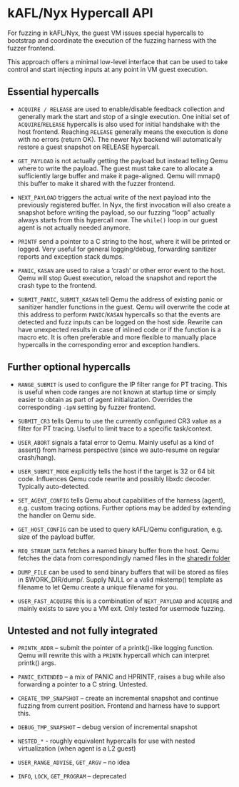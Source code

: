 # kAFL/Nyx Hypercall API

For fuzzing in kAFL/Nyx, the guest VM issues special hypercalls to bootstrap and
coordinate the execution of the fuzzing harness with the fuzzer frontend.

This approach offers a minimal low-level interface that can be used to take
control and start injecting inputs at any point in VM guest execution.


## Essential hypercalls

- `ACQUIRE / RELEASE` are used to enable/disable feedback collection and
  generally mark the start and stop of a single execution. One initial set of
  `ACQUIRE`/`RELEASE` hypercalls is also used for initial handshake with the host
  frontend. Reaching `RELEASE` generally means the execution is done with no
  errors (return OK). The newer Nyx backend will automatically restore a guest
  snapshot on RELEASE hypercall.

- `GET_PAYLOAD` is not actually getting the payload but instead telling Qemu
  where to write the payload. The guest must take care to allocate a
  sufficiently large buffer and make it page-aligned. Qemu will mmap() this
  buffer to make it shared with the fuzzer frontend.

- `NEXT_PAYLOAD` triggers the actual write of the next payload into the
  previously registered buffer. In Nyx, the first invocation will also create
  a snapshot before writing the payload, so our fuzzing “loop” actually always
  starts from this hypercall now. The `while()` loop in our guest agent is not
  actually needed anymore.

- `PRINTF` send a pointer to a C string to the host, where it will be printed or
  logged. Very useful for general logging/debug, forwarding sanitizer reports
  and exception stack dumps.

- `PANIC`, `KASAN` are used to raise a ‘crash’ or other error event to the host.
  Qemu will stop Guest execution, reload the snapshot and report the crash type
  to the frontend.

- `SUBMIT_PANIC`, `SUBMIT_KASAN` tell Qemu the address of existing panic or
  sanitizer handler functions in the guest. Qemu will overwrite the code at this
  address to perform `PANIC`/`KASAN` hypercalls so that the events are detected
  and fuzz inputs can be logged on the host side.  Rewrite can have unexpected
  results in case of inlined code or if the function is a macro etc. It is often
  preferable and more flexible to manually place hypercalls in the corresponding
  error and exception handlers.


## Further optional hypercalls

- `RANGE_SUBMIT` is used to configure the IP filter range for PT tracing. This
  is useful when code ranges are not known at startup time or simply easier to
  obtain as part of agent initialization. Overrides the corresponding `-ipN`
  setting by fuzzer frontend.

- `SUBMIT_CR3` tells Qemu to use the currently configured CR3 value as a filter
  for PT tracing. Useful to limit trace to a specific task/context.

- `USER_ABORT` signals a fatal error to Qemu. Mainly useful as a kind of
  assert() from harness perspective (since we auto-resume on regular crash/hang).

- `USER_SUBMIT_MODE` explicitly tells the host if the target is 32 or 64 bit code.
  Influences Qemu code rewrite and possibly libxdc decoder. Typically auto-detected.

- `SET_AGENT_CONFIG` tells Qemu about capabilities of the harness (agent), e.g.
  custom tracing options. Further options may be added by extending the handler on Qemu side.

- `GET_HOST_CONFIG` can be used to query kAFL/Qemu configuration, e.g. size of the payload buffer.

- `REQ_STREAM_DATA` fetches a named binary buffer from the host. Qemu fetches
  the data from correspondingly named files in the [sharedir folder](sharedir_tutorial.md)

- `DUMP_FILE` can be used to send binary buffers that will be stored as files in
  $WORK_DIR/dump/. Supply NULL or a valid mkstemp() template as filename to
  let Qemu create a unique filename for you.

- `USER_FAST_ACQUIRE` this is a combination of `NEXT_PAYLOAD` and `ACQUIRE` and
  mainly exists to save you a VM exit. Only tested for usermode fuzzing.


## Untested and not fully integrated

- `PRINTK_ADDR` – submit the pointer of a printk()-like logging function. Qemu
  will rewrite this with a `PRINTK` hypercall which can interpret printk() args.

- `PANIC_EXTENDED` – a mix of PANIC and HPRINTF, raises a bug while also
  forwarding a pointer to a C string. Untested.

- `CREATE_TMP_SNAPSHOT` – create an incremental snapshot and continue fuzzing
  from current position. Frontend and harness have to support this.

- `DEBUG_TMP_SNAPSHOT` – debug version of incremental snapshot

- `NESTED_*` - roughly equivalent hypercalls for use with nested virtualization
  (when agent is a L2 guest)

- `USER_RANGE_ADVISE`, `GET_ARGV` – no idea

- `INFO`, `LOCK`, `GET_PROGRAM` – deprecated

